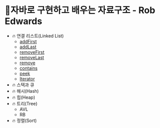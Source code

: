 # 👊자바로 구현하고 배우는 자료구조 - Rob Edwards



- 🔥 연결 리스트(Linked List)
  - [addFirst](https://github.com/ZANGZANGS/data-structures-in-java/commit/2a1d0155a5f306de7ba2e49b681ae3e47d273524)
  - [addLast](https://github.com/ZANGZANGS/data-structures-in-java/commit/8fdad34b2c9ed41351699b6d509936267b100536)
  - [removeFirst](https://github.com/ZANGZANGS/data-structures-in-java/commit/ca56f1221814320de53477b93ff0edc7e43d69f8)
  - [removeLast](https://github.com/ZANGZANGS/data-structures-in-java/commit/d5de46061f46593d002b5c1e3c76dfc034269930)
  - [remove](https://github.com/ZANGZANGS/data-structures-in-java/commit/d229c01cc470d7fa6b4aeaaa06b987412f022902)
  - [contains](https://github.com/ZANGZANGS/data-structures-in-java/commit/88c683eaee8dff27eb76e399f0e5ffa43a5e5c2b)
  - [peek](https://github.com/ZANGZANGS/data-structures-in-java/commit/9220dae5d6c1d5efd8e007d965ed90670bb337a1)
  - [Iterator](https://github.com/ZANGZANGS/data-structures-in-java/commit/8a4d623f21cffdc56c236cc92153d22e7ae047c3)
- 🔥 스택과 큐 
- 🔥 해시(Hash)
- 🔥 힙(Heap)
- 🔥 트리(Tree)
  - AVL
  - RB
- 🔥 정렬(Sort)

